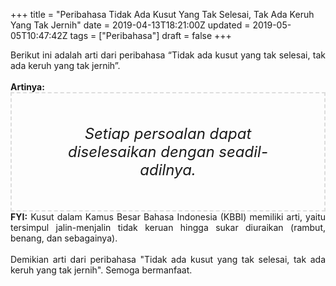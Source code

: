 +++
title = "Peribahasa Tidak Ada Kusut Yang Tak Selesai, Tak Ada Keruh Yang Tak Jernih"
date = 2019-04-13T18:21:00Z
updated = 2019-05-05T10:47:42Z
tags = ["Peribahasa"]
draft = false
+++

<div dir="ltr" style="text-align: left;" trbidi="on"><div style="text-align: justify;">Berikut ini adalah arti dari peribahasa “Tidak ada kusut yang tak selesai, tak ada keruh yang tak jernih”.</div><br /><div style="text-align: justify;"><b>Artinya:</b></div><div style="border: 2px dashed #ddd; font-size: 24px; height: auto; margin: 0 auto; padding: 50px; text-align: center; width: auto;"><i>Setiap persoalan dapat diselesaikan dengan seadil-adilnya.</i></div><div style="text-align: justify;"><b>FYI:</b> Kusut dalam Kamus Besar Bahasa Indonesia (KBBI) memiliki arti, yaitu tersimpul jalin-menjalin tidak keruan hingga sukar diuraikan (rambut, benang, dan sebagainya).<br /><br /></div><div style="text-align: justify;">Demikian arti dari peribahasa "Tidak ada kusut yang tak selesai, tak ada keruh yang tak jernih". Semoga bermanfaat.</div></div>

